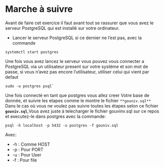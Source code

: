# Marche à suivre

Avant de faire cet exercice il faut avant tout se rassurer que vous avez le serveur PostgreSQL qui est installé sur votre ordinateur.

- Lancer le serveur PostgreSQL si ce dernier ne l’est pas, avec la commande

```{SHELL}
systemctl start postgres
```

Une fois vous avez lancez le serveur vous pouvez vous connecter a PostgreSQL via un utilisateur present sur votre système et son mot de passe, si vous n’avez pas encore l’utilisateur, utiliser celui qui vient par defaut

```{SHELL}
sudo -u postgres psql`
```

Une fois connecté en tant que postgres vous allez creer Votre base de donnée, et suivre les etapes comme le montre le fichier `**gouniv.sql**`
Dans le cas où vous ne voulez pas suivre toutes les étapes selon ce fichier **`gouniv.sql`**,Vous avez juste à telecharger le fichier gouvinv.sql sur ce repos et executez-le dans postgres avec la commande:

```{SHELL}
psql -h localhost -p 5432 -u postgres -f gouniv.sql
```

Avec:

- -h : Comme HOST
- -p : Pour PORT
- -u : Pour User
- -f : Pour file
